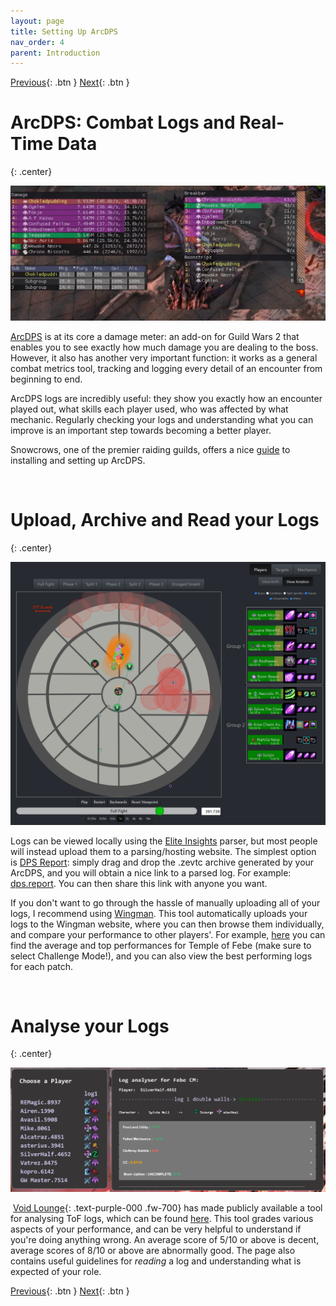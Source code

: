 ```yaml
---
layout: page
title: Setting Up ArcDPS
nav_order: 4
parent: Introduction
---
```


[Previous](getting-started.html){: .btn } [Next](lcm.html){: .btn }

# ArcDPS: Combat Logs and Real-Time Data
{: .center}

![ArcDPS In-game screenshots](../images/introduction/arcdps.webp)

[ArcDPS] is at its core a damage meter: an add-on for Guild Wars 2 that enables you to see exactly how much damage you are dealing to the boss. However, it also has another very important function: it works as a general combat metrics tool, tracking and logging every detail of an encounter from beginning to end.

ArcDPS logs are incredibly useful: they show you exactly how an encounter played out, what skills each player used, who was affected by what mechanic. Regularly checking your logs and understanding what you can improve is an important step towards becoming a better player.

Snowcrows, one of the premier raiding guilds, offers a nice [guide](https://snowcrows.com/guides/getting-started/arc-dps) to installing and setting up ArcDPS.

<img class="divider">

# Upload, Archive and Read your Logs 
{: .center}

![Example Elite Insights image](../images/introduction/ei_image.webp)

Logs can be viewed locally using the [Elite Insights] parser, but most people will instead upload them to a parsing/hosting website. The simplest option is [DPS Report](https://dps.report/): simply drag and drop the .zevtc archive generated by your ArcDPS, and you will obtain a nice link to a parsed log. For example: [dps.report](https://dps.report/w7qK-20240401-230033_cerus). You can then share this link with anyone you want.

If you don't want to go through the hassle of manually uploading all of your logs, I recommend using [Wingman](https://gw2wingman.nevermindcreations.de/uploader). This tool automatically uploads your logs to the Wingman website, where you can then browse them individually, and compare your performance to other players'. For example, [here](https://gw2wingman.nevermindcreations.de/cerus) you can find the average and top performances for Temple of Febe (make sure to select Challenge Mode!), and you can also view the best performing logs for each patch.

<img class="divider">

# Analyse your Logs
{: .center}

![Example Analyzer image](../images/introduction/log_analysis.webp)

<img class="inline vl_icon"> [Void Lounge](https://discord.gg/UXmjTayf){: .text-purple-000 .fw-700} has made publicly available a tool for analysing ToF logs, which can be found [here](https://www.canva.com/design/DAGQNkGsYKI/mS7L-t1w5Of_kzcPNqMuxQ/view?utm_content=DAGQNkGsYKI).
This tool grades various aspects of your performance, and can be very helpful to understand if you're doing anything wrong. An average score of 5/10 or above is decent, average scores of 8/10 or above are abnormally good. The page also contains useful guidelines for _reading_ a log and understanding what is expected of your role.

[Previous](getting-started.html){: .btn } [Next](lcm.html){: .btn }

[ArcDPS]: https://www.deltaconnected.com/arcdps/
[Elite Insights]: https://github.com/baaron4/GW2-Elite-Insights-Parser
